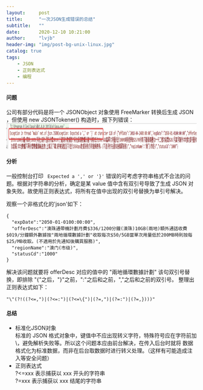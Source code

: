 ```yaml
---
layout:     post
title:      "一次JSON生成错误的总结"
subtitle:   ""
date:       2020-12-10 10:21:00
author:     "lvjb"
header-img: "img/post-bg-unix-linux.jpg"
catalog: true
tags:
    - JSON
    - 正则表达式
    - 编程
---
```


#### 问题
公司有部分代码是将一个 JSONObject 对象使用 FreeMarker 转换后生成 JSON ，但使用 new JSONTokener()
构造时，报下列错误：
<img src="/img/json-exception/json-exception.png" style="height: 68px;width: 1500px;">

#### 分析
  一般控制台打印 ``` Expected a ',' or '}'``` 错误的可考虑字符串格式不合法的问题。根据对字符串的分析，确定是某
  value 值中含有双引号导致了生成 JSON 对象失败。故使用正则表达式，将所有在值中出现的双引号替换为单引号解决。
  
  观察一个非格式化的'json'如下：
  ```
  {
    "expDate":"2050-01-0100:00:00",
    "offerDesc":"澳珠通帶機計劃月費$336/1200分鐘(澳珠)10GB(兩地)額外通話收費$019/分鐘額外數據按"兩地循環數據計劃"收取每次$50/5GB當單次用量低於200MB時則按每$25/MB收取。(不適用於先通知後購買服務)",
    "regionName":"澳门(市级)",
    "statusCd":"1000"
  }
  ```
  解决该问题就要将 offerDesc 对应的值中的 "兩地循環數據計劃" 该句双引号替换，即排除 "{"之后，"}"之前，":"之后和之前，","之后和之前的双引号。
  整理出正则表达式如下：
  ```
  "\"(?!((?<=,")|(?<=:")|(?<=\{")|(?=,")|(?=:")|(?=,})))"
```

#### 总结
   - 标准化JSON对象
      <br>标准的 JSON 格式对象中，键值中不应出现转义字符，特殊符号应在字符前加\，避免解析失败等。所以这个问题本应由前台解决，在传入后台时就将
      数据格式化为标准数据，而非在后台取数据时进行转义处理。（这样有可能造成注入等安全问题）
   - 正则表达式
      <br> ?<=xxx 表示捕获以 xxx 开头的字符串
      <br> ?=xxx 表示捕获以 xxx 结尾的字符串
            
  


